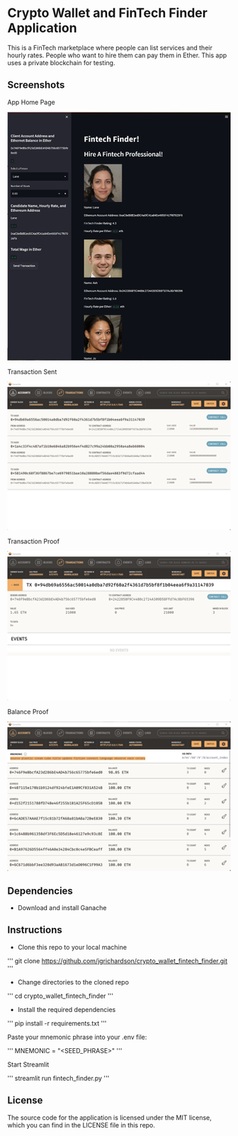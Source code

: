 # Crypto Wallet and FinTech Finder Application

This is a FinTech marketplace where people can list services and their hourly rates. People who want to hire them can pay them in Ether. This app uses a private blockchain for testing.


## Screenshots

App Home Page

![App Home Page](images/home.png)

Transaction Sent

![Transaction Sent](images/Sent_Transaction_Proof.png)

Transaction Proof

![Transaction Proof](images/Transaction_Sent_Proof.png)

Balance Proof

![Balance Proof](images/Balance_Proof.png)

## Dependencies

* Download and install Ganache

## Instructions

* Clone this repo to your local machine

'''
git clone https://github.com/jgrichardson/crypto_wallet_fintech_finder.git
'''

* Change directories to the cloned repo

'''
cd crypto_wallet_fintech_finder
'''

* Install the required dependencies

'''
pip install -r requirements.txt
'''

Paste your mnemonic phrase into your .env file:

'''
MNEMONIC = "<SEED_PHRASE>"
'''

Start Streamlit

'''
streamlit run fintech_finder.py
'''

## License

The source code for the application is licensed under the MIT license, which you can find in the LICENSE file in this repo.